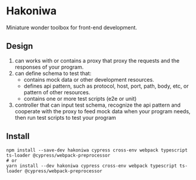 # Hakoniwa

Miniature wonder toolbox for front-end development.

## Design

1. can works with or contains a proxy that proxy the requests and the responses of your program.
2. can define schema to test that:
    - contains mock data or other development resources.
    - defines api pattern, such as protocol, host, port, path, body, etc, or pattern of other resources.
    - contains one or more test scripts (e2e or unit)
3. controller that can input test schema, recognize the api pattern and cooperate with the proxy to feed mock data when your program needs, then run test scripts to test your program

## Install

```shell
npm install --save-dev hakoniwa cypress cross-env webpack typescript ts-loader @cypress/webpack-preprocessor
# or
yarn install --dev hakoniwa cypress cross-env webpack typescript ts-loader @cypress/webpack-preprocessor
```